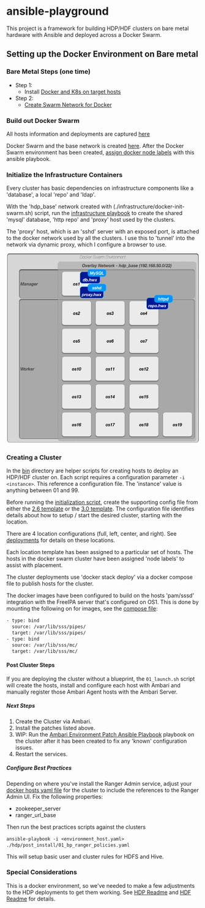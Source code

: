 # ansible-playground

This project is a framework for building HDP/HDF clusters on bare metal hardware with Ansible and deployed across a Docker Swarm.

## Setting up the Docker Environment on Bare metal

### Bare Metal Steps (one time)
- Step 1:
  - Install [Docker and K8s on target hosts](./kubernetes/install_k8s.yaml)
- Step 2:
  - [Create Swarm Network for Docker](./infrastructure/docker-init-swarm.sh)

### Build out Docker Swarm

All hosts information and deployments are captured [here](./config/readme.markdown)

Docker Swarm and the base network is created [here](./infrastructure/docker-init-swarm.sh).  After the Docker Swarm environment has been created, [assign docker node labels](./infrastructure/docker-node-labels.yaml) with this ansible playbook.


### Initialize the Infrastructure Containers

Every cluster has basic dependencies on infrastructure components like a 'database', a local 'repo' and 'ldap'.

With the 'hdp_base' network created with (./infrastructure/docker-init-swarm.sh) script, run the [infrastructure playbook](./hdp/setup/stack-compose/infra.yaml) to create the shared 'mysql' database, 'http repo' and 'proxy' host used by the clusters.

The 'proxy' host, which is an 'sshd' server with an exposed port, is attached to the docker network used by all the clusters.  I use this to 'tunnel' into the network via dynamic proxy, which I configure a browser to use.

![Docker Environment](./images/docker-environment.png)

### Creating a Cluster

In the [bin](bin) directory are helper scripts for creating hosts to deploy an HDP/HDF cluster on.  Each script requires a configuration parameter `-i <instance>`.  This reference a configuration file.  The 'instance' value is anything between 01 and 99.

Before running the [initialization script](./bin/01_launch.sh), create the supporting config file from either the [2.6 template](./config/template-2.6.cfg) or the [3.0 template](./config/template-3.0.cfg).  The configuration file identifies details about how to setup / start the desired cluster, starting with the location.

There are 4 location configurations (full, left, center, and right).  See [deployments](./config/readme.md) for details on these locations.

Each location template has been assigned to a particular set of hosts.  The hosts in the docker swarm cluster have been assigned 'node labels' to assist with placement.

The cluster deployments use 'docker stack deploy' via a docker compose file to publish hosts for the cluster.

The docker images have been configured to build on the hosts 'pam/sssd' integration with the FreeIPA server that's configured on OS1.  This is done by mounting the following on for images, see the [compose file](./hdp/setup/stack-compose/full.yaml):
```
- type: bind
  source: /var/lib/sss/pipes/
  target: /var/lib/sss/pipes/
- type: bind
  source: /var/lib/sss/mc/
  target: /var/lib/sss/mc/
```

#### Post Cluster Steps
If you are deploying the cluster without a blueprint, the `01_launch.sh` script will create the hosts, install and configure each host with Ambari and manually register those Ambari Agent hosts with the Ambari Server.

##### Next Steps
1. Create the Cluster via Ambari.
2. Install the patches listed above.
  1. WIP: Run the [Ambari Environment Patch Ansible Playbook](./hdp/ambari/ambari-env-patch.yaml) playbook on the cluster after it has been created to fix any 'known' configuration issues.
3. Restart the services.

##### Configure Best Practices

Depending on where you've install the Ranger Admin service, adjust your [docker hosts yaml file](./environment/hosts) for the cluster to include the references to the Ranger Admin UI.  Fix the following properties:
- zookeeper_server
- ranger_url_base

Then run the best practices scripts against the clusters

```
ansible-playbook -i <environment_host.yaml> ./hdp/post_install/01_bp_ranger_policies.yaml
```



This will setup basic user and cluster rules for HDFS and Hive.

### Special Considerations

This is a docker environment, so we've needed to make a few adjustments to the HDP deployments to get them working.  See [HDP Readme](./hdp_readme.md) and [HDF Readme](./hdf_readme.md) for details.
